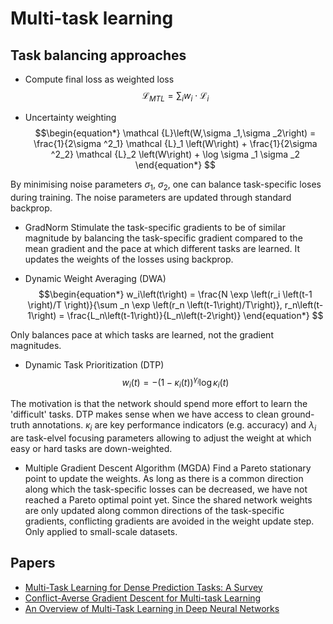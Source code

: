 # Multi-task learning

## Task balancing approaches

- Compute final loss as weighted loss
$$\begin{equation*} \mathcal {L}_{MTL} = \sum _{i} w_i \cdot \mathcal {L}_i \end{equation*}$$

- Uncertainty weighting
$$\begin{equation*} \mathcal {L}\left(W,\sigma _1,\sigma _2\right) = \frac{1}{2\sigma ^2_1} \mathcal {L}_1 \left(W\right) + \frac{1}{2\sigma ^2_2} \mathcal {L}_2 \left(W\right) + \log \sigma _1 \sigma _2 \end{equation*} $$

By minimising noise parameters $\sigma_1$, $\sigma_2$, one can balance task-specific loses during training. The noise parameters are updated through standard backprop.

- GradNorm
Stimulate the task-specific gradients to be of similar magnitude by balancing the task-specific gradient compared to the mean gradient and the pace at which different tasks are learned. It updates the weights of the losses using backprop.

- Dynamic Weight Averaging (DWA)
$$\begin{equation*} w_i\left(t\right) = \frac{N \exp \left(r_i \left(t-1 \right)/T \right)}{\sum _n \exp \left(r_n \left(t-1\right)/T\right)}, r_n\left(t-1\right) = \frac{L_n\left(t-1\right)}{L_n\left(t-2\right)} \end{equation*} $$

Only balances pace at which tasks are learned, not the gradient magnitudes.

- Dynamic Task Prioritization (DTP)
$$\begin{equation*} w_i\left(t\right) = -\left(1 - \kappa _i \left(t\right)\right)^{\gamma _i} \log \kappa _i \left(t\right)\end{equation*} $$

The motivation is that the network should spend more effort to learn the 'difficult' tasks. DTP makes sense when we have access to clean ground-truth annotations. $\kappa_i$ are key performance indicators (e.g. accuracy) and $\lambda_i$ are task-elvel focusing parameters allowing to adjust the weight at which easy or hard tasks are down-weighted.

- Multiple Gradient Descent Algorithm (MGDA)
Find a Pareto stationary point to update the weights. As long as there is a common direction along which the task-specific losses can be decreased, we have not reached a Pareto optimal point yet. Since the shared network weights are only updated along common directions of the task-specific gradients, conflicting gradients are avoided in the weight update step. Only applied to small-scale datasets.

## Papers

- [Multi-Task Learning for Dense Prediction Tasks: A Survey](https://arxiv.org/pdf/2004.13379)
- [Conflict-Averse Gradient Descent for Multi-task Learning](https://arxiv.org/pdf/2110.14048)
- [An Overview of Multi-Task Learning in Deep Neural Networks](https://arxiv.org/pdf/1706.05098)
